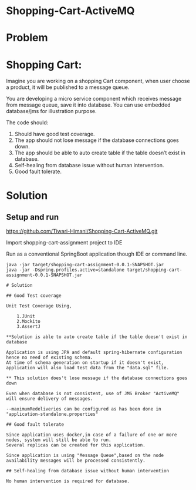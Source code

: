 # Shopping-Cart-ActiveMQ

# Problem

# Shopping Cart: 

Imagine you are working on a shopping Cart component, when user choose a product, it will be published to a message queue.

You are developing a micro service component which receives message from message queue, save it into database. You can use embedded database/jms for illustration purpose.

The code should:

1. Should have good test coverage.
2. The app should not lose message if the database connections goes down.
3. The app should be able to auto create table if the table doesn’t exist in database.
4. Self-healing from database issue without human intervention.
5. Good fault tolerate.

# Solution


## Setup and run

https://github.com/Tiwari-Himani/Shopping-Cart-ActiveMQ.git

Import shopping-cart-assignment project to IDE

Run as a conventional SpringBoot application though IDE or command line.

`java -jar target/shopping-cart-assignment-0.0.1-SNAPSHOT.jar` <br>
`java -jar -Dspring.profiles.active=standalone target/shopping-cart-assignment-0.0.1-SNAPSHOT.jar`

```
# Solution

## Good Test coverage

Unit Test Coverage Using,

	1.JUnit
	2.Mockito
	3.AssertJ

**Solution is able to auto create table if the table doesn't exist in database

Application is using JPA and default spring-hibernate configuration hence no need of existing schema.
At time of schema generation on startup if it doesn't exist, application will also load test data from the "data.sql" file.

** This solution does't lose message if the database connections goes down

Even when database is not consistent, use of JMS Broker "ActiveMQ" will ensure delivery of messages.

--maximumRedeliveries can be configured as has been done in "application-standalone.properties"

## Good fault tolerate

Since application uses docker,in case of a failure of one or more nodes, system will still be able to run.
Several replicas can be created for this application.

Since application is using "Message Queue",based on the node availability messages will be processed consistently.

## Self-healing from database issue without human intervention

No human intervention is required for database.


